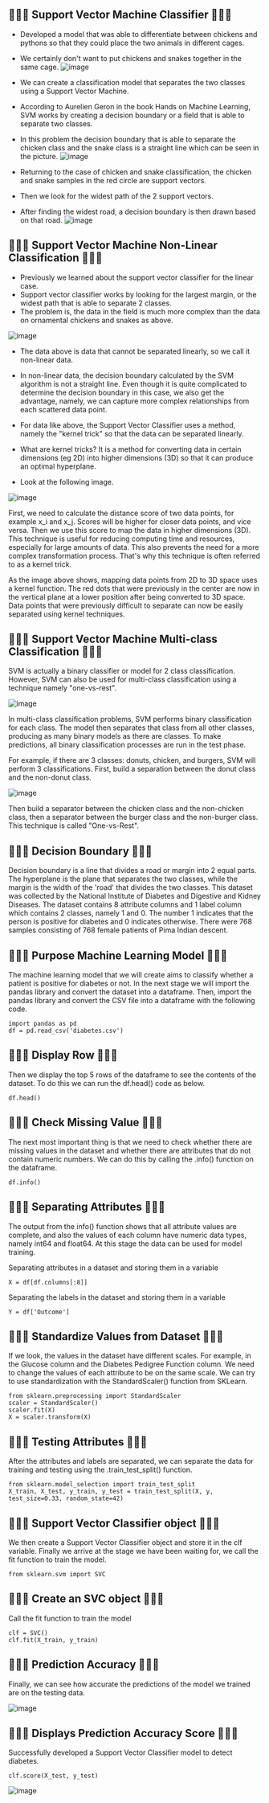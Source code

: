 ## 🌷🌼🌻 Support Vector Machine Classifier 🌻🌼🌷
- Developed a model that was able to differentiate between chickens and pythons so that they could place the two animals in different cages. 
- We certainly don't want to put chickens and snakes together in the same cage.
![image](https://github.com/diantyapitaloka/Support-Vector-Machine-Classifier/assets/147487436/efc67d17-ee6f-4a60-add8-b80e5b6566fe)

- We can create a classification model that separates the two classes using a Support Vector Machine.
- According to Aurelien Geron in the book Hands on Machine Learning, SVM works by creating a decision boundary or a field that is able to separate two classes.
- In this problem the decision boundary that is able to separate the chicken class and the snake class is a straight line which can be seen in the picture.
![image](https://github.com/diantyapitaloka/Support-Vector-Machine-Classifier/assets/147487436/209c764a-2384-43d5-b079-1037baf2d19b)

- Returning to the case of chicken and snake classification, the chicken and snake samples in the red circle are support vectors.
- Then we look for the widest path of the 2 support vectors.
- After finding the widest road, a decision boundary is then drawn based on that road.
![image](https://github.com/diantyapitaloka/Support-Vector-Machine-Classifier/assets/147487436/6ce86813-dc12-48bc-9527-fc557edbf5e6)

## 🌷🌼🌻 Support Vector Machine Non-Linear Classification 🌻🌼🌷
- Previously we learned about the support vector classifier for the linear case.
- Support vector classifier works by looking for the largest margin, or the widest path that is able to separate 2 classes.
- The problem is, the data in the field is much more complex than the data on ornamental chickens and snakes as above.

![image](https://github.com/diantyapitaloka/Support-Vector-Machine-Classifier/assets/147487436/5745dee1-39fd-4695-aee7-4a75121540c9)

- The data above is data that cannot be separated linearly, so we call it non-linear data.
- In non-linear data, the decision boundary calculated by the SVM algorithm is not a straight line. Even though it is quite complicated to determine the decision boundary in this case, we also get the advantage, namely, we can capture more complex relationships from each scattered data point.

- For data like above, the Support Vector Classifier uses a method, namely the "kernel trick" so that the data can be separated linearly.
- What are kernel tricks? It is a method for converting data in certain dimensions (eg 2D) into higher dimensions (3D) so that it can produce an optimal hyperplane.
- Look at the following image.

![image](https://github.com/diantyapitaloka/Support-Vector-Machine-Classifier/assets/147487436/f109e43b-6a06-4c6c-b0d7-7d088799b2eb)

First, we need to calculate the distance score of two data points, for example x_i and x_j. Scores will be higher for closer data points, and vice versa. Then we use this score to map the data in higher dimensions (3D). This technique is useful for reducing computing time and resources, especially for large amounts of data. This also prevents the need for a more complex transformation process. That's why this technique is often referred to as a kernel trick.

As the image above shows, mapping data points from 2D to 3D space uses a kernel function. The red dots that were previously in the center are now in the vertical plane at a lower position after being converted to 3D space. Data points that were previously difficult to separate can now be easily separated using kernel techniques.


## 🌷🌼🌻 Support Vector Machine Multi-class Classification 🌻🌼🌷
SVM is actually a binary classifier or model for 2 class classification. However, SVM can also be used for multi-class classification using a technique namely "one-vs-rest".

![image](https://github.com/diantyapitaloka/Support-Vector-Machine-Classifier/assets/147487436/2d88757b-fe83-4b89-8afc-a4ddada9c7e7)

In multi-class classification problems, SVM performs binary classification for each class. The model then separates that class from all other classes, producing as many binary models as there are classes. To make predictions, all binary classification processes are run in the test phase.

For example, if there are 3 classes: donuts, chicken, and burgers, SVM will perform 3 classifications. First, build a separation between the donut class and the non-donut class.

![image](https://github.com/diantyapitaloka/Support-Vector-Machine-Classifier/assets/147487436/1fd81dec-9102-45f0-9db7-7e8420cd133e)

Then build a separator between the chicken class and the non-chicken class, then a separator between the burger class and the non-burger class. This technique is called "One-vs-Rest".

## 🌷🌼🌻 Decision Boundary 🌻🌼🌷
Decision boundary is a line that divides a road or margin into 2 equal parts. The hyperplane is the plane that separates the two classes, while the margin is the width of the 'road' that divides the two classes. This dataset was collected by the National Institute of Diabetes and Digestive and Kidney Diseases. The dataset contains 8 attribute columns and 1 label column which contains 2 classes, namely 1 and 0. The number 1 indicates that the person is positive for diabetes and 0 indicates otherwise. There were 768 samples consisting of 768 female patients of Pima Indian descent.

## 🌷🌼🌻 Purpose Machine Learning Model 🌻🌼🌷
The machine learning model that we will create aims to classify whether a patient is positive for diabetes or not. In the next stage we will import the pandas library and convert the dataset into a dataframe. Then, import the pandas library and convert the CSV file into a dataframe with the following code.
```
import pandas as pd
df = pd.read_csv('diabetes.csv')
```

## 🌷🌼🌻 Display Row 🌻🌼🌷
Then we display the top 5 rows of the dataframe to see the contents of the dataset. To do this we can run the df.head() code as below.
```
df.head()
```

## 🌷🌼🌻 Check Missing Value 🌻🌼🌷
The next most important thing is that we need to check whether there are missing values in the dataset and whether there are attributes that do not contain numeric numbers. We can do this by calling the .info() function on the dataframe.
```
df.info()
```

## 🌷🌼🌻 Separating Attributes 🌻🌼🌷
The output from the info() function shows that all attribute values are complete, and also the values of each column have numeric data types, namely int64 and float64. At this stage the data can be used for model training.

Separating attributes in a dataset and storing them in a variable
```
X = df[df.columns[:8]]
```
 
Separating the labels in the dataset and storing them in a variable
```
Y = df['Outcome']
```

## 🌷🌼🌻 Standardize Values from Dataset 🌻🌼🌷
If we look, the values in the dataset have different scales. For example, in the Glucose column and the Diabetes Pedigree Function column. We need to change the values of each attribute to be on the same scale. We can try to use standardization with the StandardScaler() function from SKLearn.
```
from sklearn.preprocessing import StandardScaler
scaler = StandardScaler()
scaler.fit(X)
X = scaler.transform(X)
```

## 🌷🌼🌻 Testing Attributes 🌻🌼🌷
After the attributes and labels are separated, we can separate the data for training and testing using the .train_test_split() function.
```
from sklearn.model_selection import train_test_split
X_train, X_test, y_train, y_test = train_test_split(X, y, test_size=0.33, random_state=42)
```

## 🌷🌼🌻 Support Vector Classifier object 🌻🌼🌷
We then create a Support Vector Classifier object and store it in the clf variable. Finally we arrive at the stage we have been waiting for, we call the fit function to train the model.
```
from sklearn.svm import SVC
```
 
## 🌷🌼🌻 Create an SVC object 🌻🌼🌷
Call the fit function to train the model
```
clf = SVC()
clf.fit(X_train, y_train)
```

## 🌷🌼🌻 Prediction Accuracy 🌻🌼🌷
Finally, we can see how accurate the predictions of the model we trained are on the testing data.

![image](https://github.com/diantyapitaloka/Support-Vector-Machine-Classifier/assets/147487436/faa34831-a093-4e7a-a512-6ca6525ff903)

## 🌷🌼🌻 Displays Prediction Accuracy Score 🌻🌼🌷
Successfully developed a Support Vector Classifier model to detect diabetes.
```
clf.score(X_test, y_test)
```

![image](https://github.com/diantyapitaloka/Support-Vector-Machine-Classifier/assets/147487436/a230278b-fcbc-431f-b98b-1d0bc2758e20)



